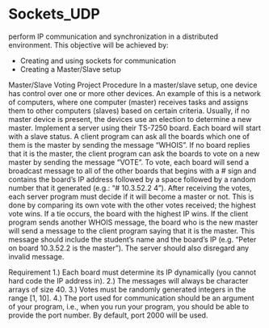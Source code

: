 # Sockets_UDP
perform IP communication and synchronization in a distributed environment. This objective will be achieved by:
- Creating and using sockets for communication
- Creating a Master/Slave setup

Master/Slave Voting
Project Procedure
In a master/slave setup, one device has control over one or more other devices. An example of this is a network of computers, where one computer (master) receives tasks and assigns them to other computers (slaves) based on certain criteria. Usually, if no master device is present, the devices use an election to determine a new master.
Implement a server using their TS-7250 board. Each board will start with a slave status. A client program can ask all the boards which one of them is the master by sending the message “WHOIS”. If no board replies that it is the master, the client program can ask the boards to vote on a new master by sending the message “VOTE”. To vote, each board will send a broadcast message to all of the other boards that begins with a # sign and contains the board’s IP address followed by a space followed by a random number that it generated (e.g.: “# 10.3.52.2 4”). After receiving the votes, each server program must decide if it will become a master or not. This is done by comparing its own vote with the other votes received; the highest vote wins. If a tie occurs, the board with the highest IP wins. If the client program sends another WHOIS message, the board who is the new master will send a message to the client program saying that it is the master. This message should include the student’s name and the board’s IP (e.g. “Peter on board 10.3.52.2 is the master”).
The server should also disregard any invalid message.

Requirement
1.) Each board must determine its IP dynamically (you cannot hard code the IP address in).
2.) The messages will always be character arrays of size 40.
3.) Votes must be randomly generated integers in the range [1, 10].
4.) The port used for communication should be an argument of your program, i.e., when you
run your program, you should be able to provide the port number. By default, port 2000 will be used.
